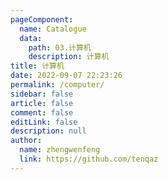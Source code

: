 ```yaml
---
pageComponent: 
  name: Catalogue
  data: 
    path: 03.计算机
    description: 计算机
title: 计算机
date: 2022-09-07 22:23:26
permalink: /computer/
sidebar: false
article: false
comment: false
editLink: false
description: null
author: 
  name: zhengwenfeng
  link: https://github.com/tenqaz
---
```

